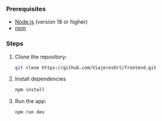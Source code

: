 ### Prerequisites

- [Node.js](https://nodejs.org/) (version 18 or higher)
- [npm](https://www.npmjs.com/) 

### Steps

1. Clone the repository:
   ```bash
   git clone https://github.com/ViajerosOrt/frontend.git

2. Install dependencies
   ```bash
   npm install

   
1. Run the app:
   ```bash
   npm run dev
   
